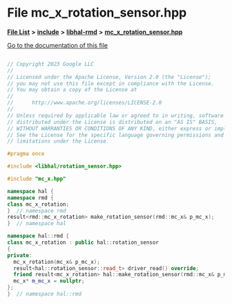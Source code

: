

# File mc\_x\_rotation\_sensor.hpp

[**File List**](files.md) **>** [**include**](dir_cba0faac6e93618a6e2539705915bd70.md) **>** [**libhal-rmd**](dir_3a391231662e3c35ce1f8bf907d80c4f.md) **>** [**mc\_x\_rotation\_sensor.hpp**](mc__x__rotation__sensor_8hpp.md)

[Go to the documentation of this file](mc__x__rotation__sensor_8hpp.md)

```C++

// Copyright 2023 Google LLC
//
// Licensed under the Apache License, Version 2.0 (the "License");
// you may not use this file except in compliance with the License.
// You may obtain a copy of the License at
//
//      http://www.apache.org/licenses/LICENSE-2.0
//
// Unless required by applicable law or agreed to in writing, software
// distributed under the License is distributed on an "AS IS" BASIS,
// WITHOUT WARRANTIES OR CONDITIONS OF ANY KIND, either express or implied.
// See the License for the specific language governing permissions and
// limitations under the License.

#pragma once

#include <libhal/rotation_sensor.hpp>

#include "mc_x.hpp"

namespace hal {
namespace rmd {
class mc_x_rotation;
}  // namespace rmd
result<rmd::mc_x_rotation> make_rotation_sensor(rmd::mc_x& p_mc_x);
}  // namespace hal

namespace hal::rmd {
class mc_x_rotation : public hal::rotation_sensor
{
private:
  mc_x_rotation(mc_x& p_mc_x);
  result<hal::rotation_sensor::read_t> driver_read() override;
  friend result<mc_x_rotation> hal::make_rotation_sensor(rmd::mc_x& p_mc_x);
  mc_x* m_mc_x = nullptr;
};
}  // namespace hal::rmd

```

